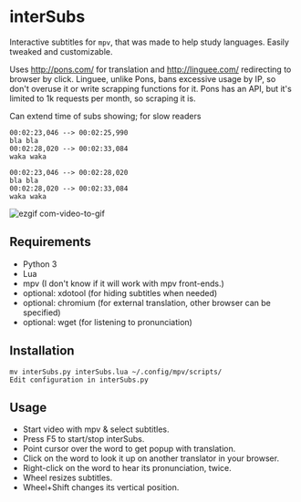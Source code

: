 interSubs
=========

Interactive subtitles for `mpv`, that was made to help study languages. Easily tweaked and customizable.

Uses http://pons.com/ for translation and http://linguee.com/ redirecting to browser by click.
Linguee, unlike Pons, bans excessive usage by IP, so don't overuse it or write scrapping functions for it.
Pons has an API, but it's limited to 1k requests per month, so scraping it is.

Can extend time of subs showing; for slow readers
    
    00:02:23,046 --> 00:02:25,990
    bla bla
    00:02:28,020 --> 00:02:33,084
    waka waka
    
    00:02:23,046 --> 00:02:28,020
    bla bla
    00:02:28,020 --> 00:02:33,084
    waka waka


![ezgif com-video-to-gif](https://cloud.githubusercontent.com/assets/10230453/22852882/683b508e-f04f-11e6-87d0-7477164a1709.gif)

Requirements
------------
   - Python 3
   - Lua
   - mpv (I don't know if it will work with mpv front-ends.)
   - optional: xdotool (for hiding subtitles when needed) 
   - optional: chromium (for external translation, other browser can be specified)
   - optional: wget (for listening to pronunciation)

Installation
------------
```
mv interSubs.py interSubs.lua ~/.config/mpv/scripts/
Edit configuration in interSubs.py
```
Usage
-----
- Start video with mpv & select subtitles.
- Press F5 to start/stop interSubs.
- Point cursor over the word to get popup with translation.
- Click on the word to look it up on another translator in your browser.
- Right-click on the word to hear its pronunciation, twice.
- Wheel resizes subtitles.
- Wheel+Shift changes its vertical position.
